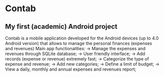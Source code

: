 # Contab
My first (academic) Android project
---
Contab is a mobile application developed for the Android devices (up to 4.0 Android version) that allows to manage the personal finances (expenses and revenues)
Main app functionalities:
-> Manage the expenses and revenues through SQLite database;
-> User friendly interface;
-> Add records (expense or revenue) extremely fast;
-> Categorize the type of expense and revenue;
-> Add new categories;
-> Define a limit of budget;
-> View a daily, monthly and annual expenses and revenues report;
